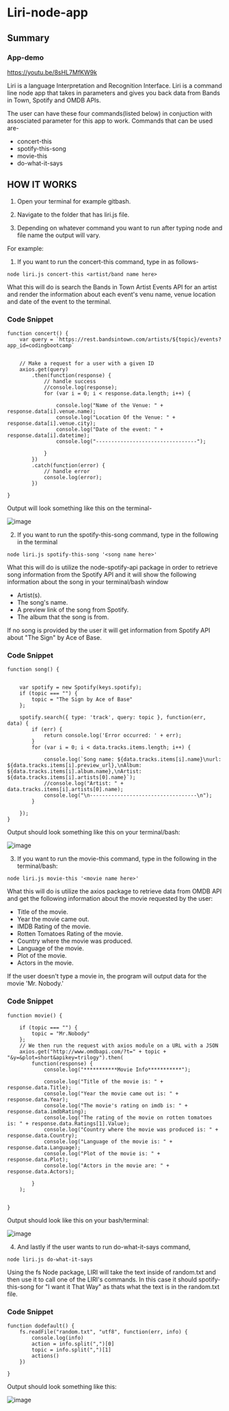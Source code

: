 # Liri-node-app

## Summary

### App-demo 

https://youtu.be/8sHL7MfKW9k


Liri is a language Interpretation and Recognition Interface. 
Liri is a command line node app that takes in parameters and gives you back data from Bands in Town, Spotify and OMDB APIs.

The user can have these four commands(listed below) in conjuction with assosciated parameter for this app to work.
Commands that can be used are-
* concert-this
* spotify-this-song
* movie-this
* do-what-it-says

## HOW IT WORKS

1. Open your terminal for example gitbash.

2. Navigate to the folder that has liri.js file.

3. Depending on whatever command you want to run after typing node and file name the output will vary.

For example: 
1. If you want to run the concert-this command, type in as follows-


```
node liri.js concert-this <artist/band name here>

```
What this will do is search the Bands in Town Artist Events API for an artist and render the information about each event's venu name, venue location and date of the event to the terminal.

### Code Snippet

```
function concert() {
    var query = `https://rest.bandsintown.com/artists/${topic}/events?app_id=codingbootcamp`


    // Make a request for a user with a given ID
    axios.get(query)
        .then(function(response) {
            // handle success
            //console.log(response);
            for (var i = 0; i < response.data.length; i++) {

                console.log("Name of the Venue: " + response.data[i].venue.name);
                console.log("Location Of the Venue: " + response.data[i].venue.city);
                console.log("Date of the event: " + response.data[i].datetime);
                console.log("---------------------------------");
                
            }
        })
        .catch(function(error) {
            // handle error
            console.log(error);
        })

}
```
Output will look something like this on the terminal-

![image](https://user-images.githubusercontent.com/54960706/70172165-fb8c6e00-1684-11ea-8dd4-cca7fe40e0f4.png)

2. If you want to run the spotify-this-song command, type in the following in the terminal

```
node liri.js spotify-this-song '<song name here>'
```
What this will do is utilize the node-spotify-api package in order to retrieve song information from the Spotify API and it will show the following information about the song in your terminal/bash window

* Artist(s).
* The song's name.
* A preview link of the song from Spotify.
* The album that the song is from.

If no song is provided by the user it will get information from Spotify API about "The Sign" by Ace of Base.

### Code Snippet

```
function song() {


    var spotify = new Spotify(keys.spotify);
    if (topic === "") {
        topic = "The Sign by Ace of Base"
    };

    spotify.search({ type: 'track', query: topic }, function(err, data) {
        if (err) {
            return console.log('Error occurred: ' + err);
        }
        for (var i = 0; i < data.tracks.items.length; i++) {

            console.log(`Song name: ${data.tracks.items[i].name}\nurl: ${data.tracks.items[i].preview_url},\nAlbum: ${data.tracks.items[i].album.name},\nArtist: ${data.tracks.items[i].artists[0].name}`);
            //console.log("Artist: " + data.tracks.items[i].artists[0].name);
            console.log("\n-----------------------------------\n");
        }

    });
}
```
Output should look something like this on your terminal/bash:

![image](https://user-images.githubusercontent.com/54960706/70175277-44dfbc00-168b-11ea-90a8-3efae6a5439d.png)

3. If you want to run the movie-this command, type in the following in the terminal/bash:
```
node liri.js movie-this '<movie name here>'

```
What this will do is utilize the axios package to retrieve data from OMDB API and get the following information about the movie requested by the user:
* Title of the movie.
* Year the movie came out.
* IMDB Rating of the movie.
* Rotten Tomatoes Rating of the movie.
* Country where the movie was produced.
* Language of the movie.
* Plot of the movie.
* Actors in the movie.

If the user doesn't type a movie in, the program will output data for the movie 'Mr. Nobody.'

### Code Snippet

```
function movie() {

    if (topic === "") {
        topic = "Mr.Nobody"
    };
    // We then run the request with axios module on a URL with a JSON
    axios.get("http://www.omdbapi.com/?t=" + topic + "&y=&plot=short&apikey=trilogy").then(
        function(response) {
            console.log("***********Movie Info***********");

            console.log("Title of the movie is: " + response.data.Title);
            console.log("Year the movie came out is: " + response.data.Year);
            console.log("The movie's rating on imdb is: " + response.data.imdbRating);
            console.log("The rating of the movie on rotten tomatoes is: " + response.data.Ratings[1].Value);
            console.log("Country where the movie was produced is: " + response.data.Country);
            console.log("Language of the movie is: " + response.data.Language);
            console.log("Plot of the movie is: " + response.data.Plot);
            console.log("Actors in the movie are: " + response.data.Actors);

        }
    );


}
```
Output should look like this on your bash/terminal:

![image](https://user-images.githubusercontent.com/54960706/70176445-56c25e80-168d-11ea-9251-aff696bcb0c3.png)

4. And lastly if the user wants to run do-what-it-says command,
```
node liri.js do-what-it-says
```
Using the fs Node package, LIRI will take the text inside of random.txt and then use it to call one of the LIRI's commands.
In this case it should spotify-this-song for "I want it That Way" as thats what the text is in the random.txt file.

### Code Snippet

```
function dodefault() {
    fs.readFile("random.txt", "utf8", function(err, info) {
        console.log(info)
        action = info.split(",")[0]
        topic = info.split(",")[1]
        actions()
    })

}
```
Output should look something like this: 

![image](https://user-images.githubusercontent.com/54960706/70178459-2d0b3680-1691-11ea-8026-17cbaab437ec.png)





















